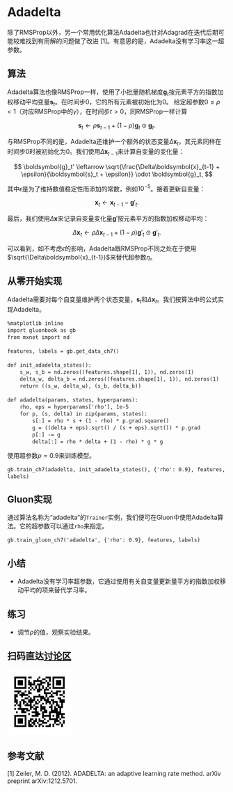 # Adadelta

除了RMSProp以外，另一个常用优化算法Adadelta也针对Adagrad在迭代后期可能较难找到有用解的问题做了改进 [1]。有意思的是，Adadelta没有学习率这一超参数。

## 算法

Adadelta算法也像RMSProp一样，使用了小批量随机梯度$\boldsymbol{g}_t$按元素平方的指数加权移动平均变量$\boldsymbol{s}_t$。在时间步0，它的所有元素被初始化为0。
给定超参数$0 \leq \rho < 1$（对应RMSProp中的$\gamma$），在时间步$t>0$，同RMSProp一样计算

$$\boldsymbol{s}_t \leftarrow \rho \boldsymbol{s}_{t-1} + (1 - \rho) \boldsymbol{g}_t \odot \boldsymbol{g}_t. $$

与RMSProp不同的是，Adadelta还维护一个额外的状态变量$\Delta\boldsymbol{x}_t$，其元素同样在时间步0时被初始化为0。我们使用$\Delta\boldsymbol{x}_{t-1}$来计算自变量的变化量：

$$ \boldsymbol{g}_t' \leftarrow \sqrt{\frac{\Delta\boldsymbol{x}_{t-1} + \epsilon}{\boldsymbol{s}_t + \epsilon}}   \odot \boldsymbol{g}_t, $$

其中$\epsilon$是为了维持数值稳定性而添加的常数，例如$10^{-5}$。接着更新自变量：

$$\boldsymbol{x}_t \leftarrow \boldsymbol{x}_{t-1} - \boldsymbol{g}'_t. $$

最后，我们使用$\Delta\boldsymbol{x}$来记录自变量变化量$\boldsymbol{g}'$按元素平方的指数加权移动平均：

$$\Delta\boldsymbol{x}_t \leftarrow \rho \Delta\boldsymbol{x}_{t-1} + (1 - \rho) \boldsymbol{g}'_t \odot \boldsymbol{g}'_t. $$

可以看到，如不考虑$\epsilon$的影响，Adadelta跟RMSProp不同之处在于使用$\sqrt{\Delta\boldsymbol{x}_{t-1}}$来替代超参数$\eta$。


## 从零开始实现

Adadelta需要对每个自变量维护两个状态变量，$\boldsymbol{s}_t$和$\Delta\boldsymbol{x}_t$。我们按算法中的公式实现Adadelta。

```{.python .input  n=11}
%matplotlib inline
import gluonbook as gb
from mxnet import nd

features, labels = gb.get_data_ch7()

def init_adadelta_states():
    s_w, s_b = nd.zeros((features.shape[1], 1)), nd.zeros(1)
    delta_w, delta_b = nd.zeros((features.shape[1], 1)), nd.zeros(1)
    return ((s_w, delta_w), (s_b, delta_b))

def adadelta(params, states, hyperparams):
    rho, eps = hyperparams['rho'], 1e-5
    for p, (s, delta) in zip(params, states):
        s[:] = rho * s + (1 - rho) * p.grad.square()
        g = ((delta + eps).sqrt() / (s + eps).sqrt()) * p.grad
        p[:] -= g
        delta[:] = rho * delta + (1 - rho) * g * g        
```

使用超参数$\rho=0.9$来训练模型。

```{.python .input  n=12}
gb.train_ch7(adadelta, init_adadelta_states(), {'rho': 0.9}, features, labels)
```

## Gluon实现

通过算法名称为“adadelta”的`Trainer`实例，我们便可在Gluon中使用Adadelta算法。它的超参数可以通过`rho`来指定。

```{.python .input  n=9}
gb.train_gluon_ch7('adadelta', {'rho': 0.9}, features, labels)
```

## 小结

* Adadelta没有学习率超参数，它通过使用有关自变量更新量平方的指数加权移动平均的项来替代学习率。

## 练习

* 调节$\rho$的值，观察实验结果。

## 扫码直达[讨论区](https://discuss.gluon.ai/t/topic/2277)

![](../img/qr_adadelta.svg)

## 参考文献

[1] Zeiler, M. D. (2012). ADADELTA: an adaptive learning rate method. arXiv preprint arXiv:1212.5701.
